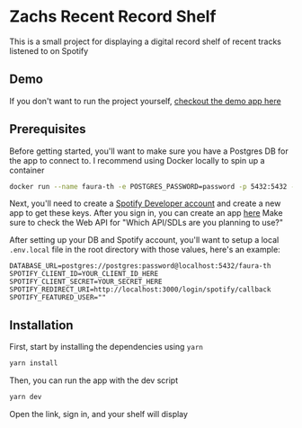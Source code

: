 # Zachs Recent Record Shelf

This is a small project for displaying a digital record shelf of recent tracks listened to on Spotify

## Demo

If you don't want to run the project yourself, [checkout the demo app here](https://faura-th.fly.dev/)

## Prerequisites

Before getting started, you'll want to make sure you have a Postgres DB for the app to connect to.
I recommend using Docker locally to spin up a container

```sh
docker run --name faura-th -e POSTGRES_PASSWORD=password -p 5432:5432 -d postgres
```

Next, you'll need to create a [Spotify Developer account](https://developer.spotify.com/) and create a new app to get these keys. After you sign in, you can create an app [here](https://developer.spotify.com/dashboard/create)
Make sure to check the Web API for "Which API/SDLs are you planning to use?"

After setting up your DB and Spotify account, you'll want to setup a local `.env.local` file in the root directory with those values, here's an example:

```
DATABASE_URL=postgres://postgres:password@localhost:5432/faura-th
SPOTIFY_CLIENT_ID=YOUR_CLIENT_ID_HERE
SPOTIFY_CLIENT_SECRET=YOUR_SECRET_HERE
SPOTIFY_REDIRECT_URI=http://localhost:3000/login/spotify/callback
SPOTIFY_FEATURED_USER=""
```

## Installation

First, start by installing the dependencies using `yarn`

```sh
yarn install
```

Then, you can run the app with the dev script

```sh
yarn dev
```

Open the link, sign in, and your shelf will display
